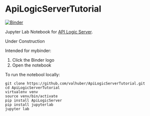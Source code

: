# ApiLogicServerTutorial

[![Binder](http://mybinder.org/badge_logo.svg)](https://notebooks.gesis.org/binder/v2/gh/valhuber/ApiLogicServerTutorial/HEAD?urlpath=lab)

Jupyter Lab Notebook for [API Logic Server](https://github.com/valhuber/ApiLogicServer#readme).

Under Construction

Intended for mybinder:
1. Click the Binder logo
2. Open the notebook

To run the notebool locally:
```
git clone https://github.com/valhuber/ApiLogicServerTutorial.git
cd ApiLogicServerTutorial
virtualenv venv
source venv/bin/activate
pip install ApiLogicServer
pip install jupyterlab
jupyter lab
```
